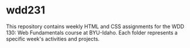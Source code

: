 # wdd231
This repository contains weekly HTML and CSS assignments for the WDD 130: Web Fundamentals course at BYU-Idaho. Each folder represents a specific week's activities and projects.
